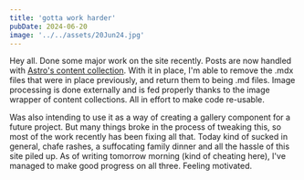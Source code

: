 ```yaml
---
title: 'gotta work harder'
pubDate: 2024-06-20
image: '../../assets/20Jun24.jpg'
---
```

Hey all. Done some major work on the site recently. Posts are now handled with [Astro's content collection](https://docs.astro.build/en/tutorials/add-content-collections/). With it in place, I'm able to remove the .mdx files that were in place previously, and return them to being .md files. Image processing is done externally and is fed properly thanks to the image wrapper of content collections. All in effort to make code re-usable.

Was also intending to use it as a way of creating a gallery component for a future project. But many things broke in the process of tweaking this, so most of the work recently has been fixing all that. Today kind of sucked in general, chafe rashes, a suffocating family dinner and all the hassle of this site piled up. As of writing tomorrow morning (kind of cheating here), I've managed to make good progress on all three. Feeling motivated.